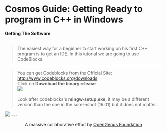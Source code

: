 # Cosmos Guide: Getting Ready to program in C++ in Windows
<b1> <b>Getting The Software</b> </b1> <br> <br>
>The easiest way for a beginner to start working on his first C++ program is to get an IDE. In this tutorial we are going to use CodeBlocks. <br>
---
>You can get Codeblocks from the Official Site: http://www.codeblocks.org/downloads <br>
>Click on <b>Download the binary release</b> <br>
<img src="https://github.com/MoonfireSeco/hello-world/blob/master/saver.png"> <br> <br>
>Look after codeblocks's <b>mingw-setup.exe</b>, it may be a different version than the one in the screenshot (16.01) but it does not matter.<br>
<img src="https://github.com/MoonfireSeco/hello-world/blob/master/chooser.png">
---

<p align="center">
	A massive collaborative effort by <a href="https://github.com/OpenGenus/cosmos">OpenGenus Foundation</a> 
</p>
